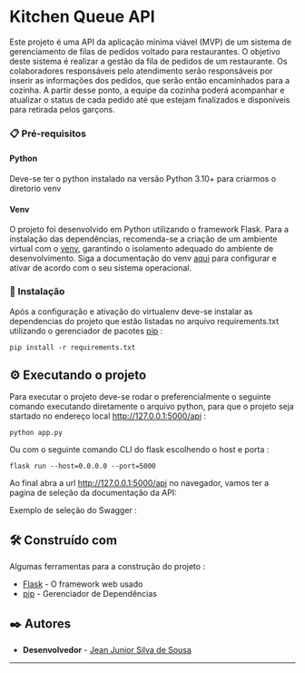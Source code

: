 # Kitchen Queue API

Este projeto é uma API da aplicação mínima viável (MVP) de um sistema de 
gerenciamento de filas de pedidos voltado para restaurantes.
O objetivo deste sistema é realizar a gestão da fila de pedidos de um restaurante. Os colaboradores
responsáveis pelo atendimento serão responsáveis por inserir as informações dos pedidos,
que serão então encaminhados para a cozinha. A partir desse ponto, a equipe da cozinha poderá acompanhar 
e atualizar o status de cada pedido até que estejam finalizados e disponíveis para retirada pelos garçons.


### 📋 Pré-requisitos

#### Python

Deve-se ter o python instalado na versão Python 3.10+ para criarmos o diretorio venv

#### Venv

O projeto foi desenvolvido em Python utilizando o framework Flask. Para a instalação das dependências, 
recomenda-se a criação de um ambiente virtual com o [venv](https://virtualenv.pypa.io/en/latest/installation.html), garantindo o isolamento adequado do ambiente de desenvolvimento. Siga a documentação do venv [aqui](https://virtualenv.pypa.io/en/latest/installation.html) para configurar e ativar de acordo com o seu sistema operacional.


### 🔧 Instalação

Após a configuração e ativação do virtualenv deve-se instalar as dependencias do projeto que estão listadas no arquivo requirements.txt
utilizando o gerenciador de pacotes [pip](https://pip.pypa.io/en/stable/getting-started/) :

```
pip install -r requirements.txt
```

## ⚙️ Executando o projeto

Para executar o projeto deve-se rodar o preferencialmente o seguinte comando 
executando diretamente o arquivo python, para que o projeto seja startado no 
endereço local http://127.0.0.1:5000/api :

```
python app.py
```

Ou com o seguinte comando CLI do flask escolhendo o host e porta :

```
flask run --host=0.0.0.0 --port=5000 
```

Ao final abra a url http://127.0.0.1:5000/api no navegador, vamos ter a pagina de seleção
da documentação da API:



Exemplo de seleção do Swagger :

## 🛠️ Construído com

Algumas ferramentas para a construção do projeto :

* [Flask](http://www.dropwizard.io/1.0.2/docs/) - O framework web usado
* [pip](https://pip.pypa.io/en/stable/getting-started/) - Gerenciador de Dependências



## ✒️ Autores

* **Desenvolvedor** - [Jean Junior Silva de Sousa](https://github.com/JeanSousa)


---

